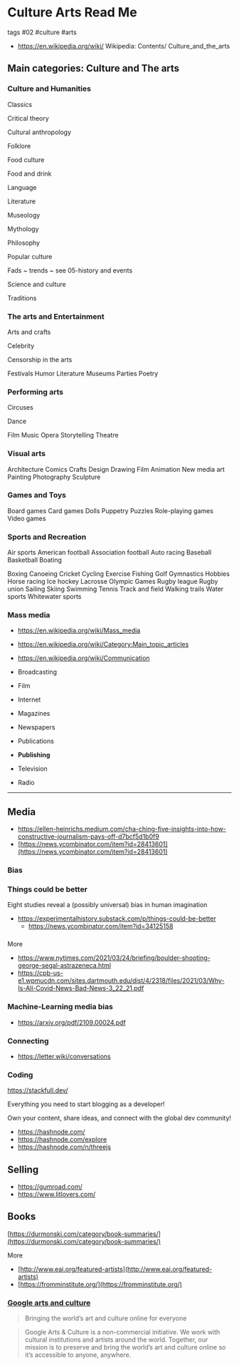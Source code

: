# Culture Arts Read Me

tags #02 #culture #arts

* https://en.wikipedia.org/wiki/
Wikipedia:
Contents/
Culture_and_the_arts

## Main categories: Culture and The arts

### Culture and Humanities

Classics

Critical theory

Cultural anthropology

Folklore

Food culture

Food and drink

Language

Literature

Museology

Mythology

Philosophy

Popular culture

Fads ~ trends ~ see 05-history and events



Science and culture

Traditions

### The arts and Entertainment

Arts and crafts

Celebrity

Censorship in the arts

Festivals
Humor
Literature
Museums
Parties
Poetry

### Performing arts

Circuses

Dance

Film
Music
Opera
Storytelling
Theatre

### Visual arts

Architecture
Comics
Crafts
Design
Drawing
Film
Animation
New media art
Painting
Photography
Sculpture

### Games and Toys

Board games
Card games
Dolls
Puppetry
Puzzles
Role-playing games
Video games

### Sports and Recreation


Air sports
American football
Association football
Auto racing
Baseball
Basketball
Boating

Boxing
Canoeing
Cricket
Cycling
Exercise
Fishing
Golf
Gymnastics
Hobbies
Horse racing
Ice hockey
Lacrosse
Olympic
Games
Rugby league
Rugby union
Sailing
Skiing
Swimming
Tennis
Track and field
Walking trails
Water sports
Whitewater sports

### Mass media

* https://en.wikipedia.org/wiki/Mass_media
* https://en.wikipedia.org/wiki/Category:Main_topic_articles
* https://en.wikipedia.org/wiki/Communication

* Broadcasting
* Film
* Internet
* Magazines
* Newspapers
* Publications
* **Publishing**
* Television
* Radio


***

## Media

* https://ellen-heinrichs.medium.com/cha-ching-five-insights-into-how-constructive-journalism-pays-off-d7bcf5d1b0f9
* [https://news.ycombinator.com/item?id=28413601](https://news.ycombinator.com/item?id=28413601)


### Bias

### Things could be better


Eight studies reveal a (possibly universal) bias in human imagination
* https://experimentalhistory.substack.com/p/things-could-be-better
  * https://news.ycombinator.com/item?id=34125158

###
More

* https://www.nytimes.com/2021/03/24/briefing/boulder-shooting-george-segal-astrazeneca.html
* https://cpb-us-e1.wpmucdn.com/sites.dartmouth.edu/dist/4/2318/files/2021/03/Why-Is-All-Covid-News-Bad-News-3_22_21.pdf

### Machine-Learning media bias

* https://arxiv.org/pdf/2109.00024.pdf

### Connecting

* https://letter.wiki/conversations

### Coding

https://stackfull.dev/

Everything you need to start blogging as a developer!

Own your content, share ideas, and
connect with the global dev community!

* https://hashnode.com/
* https://hashnode.com/explore
* https://hashnode.com/n/threejs

## Selling

* https://gumroad.com/
* https://www.litlovers.com/

## Books

[https://durmonski.com/category/book-summaries/](https://durmonski.com/category/book-summaries/)


More

* [http://www.eai.org/featured-artists](http://www.eai.org/featured-artists)
* [https://fromminstitute.org/](https://fromminstitute.org/)


### [Google arts and culture](https://artsandculture.google.com/)

> Bringing the world’s art and culture online for everyone

>Google Arts & Culture is a non-commercial initiative. We work with cultural institutions and artists around the world. Together, our mission is to preserve and bring the world’s art and culture online so it’s accessible to anyone, anywhere.

